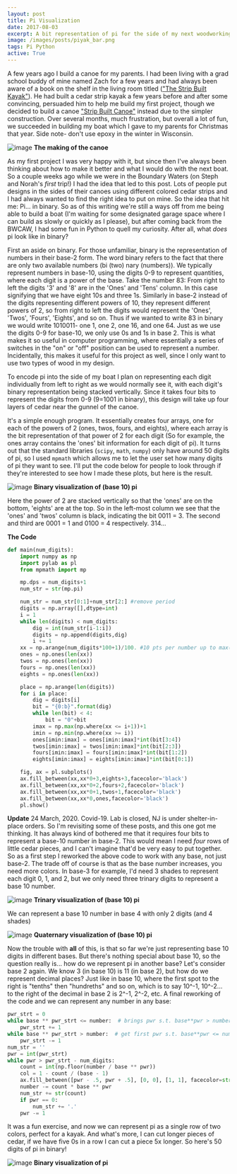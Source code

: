 ```yaml
---
layout: post
title: Pi Visualization
date: 2017-08-03
excerpt: A bit representation of pi for the side of my next woodworking project.
image: /images/posts/piyak_bar.png
tags: Pi Python
active: True
---
```


A few years ago I build a canoe for my parents. I had been living with a grad school buddy of mine named Zach for a few years and had always been aware of a book on the shelf in the living room titled (["The Strip Built Kayak"](https://www.amazon.com/Strip-Built-Sea-Kayak-Rugged-Beautiful/dp/007057989X/ref=sr_1_1?s=books&ie=UTF8&qid=1501772261&sr=1-1&keywords=strip+kayak)). He had built a cedar strip kayak a few years before and after some convincing, persuaded him to help me build my first project, though we decided to build a canoe ["Strip Built Canoe"](https://www.amazon.com/Strip-Built-Canoe-beautiful-lightweight/dp/1419660780) instead due to the simpler construction. Over several months, much frustration, but overall a lot of fun, we succeeded in building my boat which I gave to my parents for Christmas that year. Side note- don't use epoxy in the winter in Wisconsin.

![image](/images/posts/piyak_canoe_collage.png)
**The making of the canoe**

As my first project I was very happy with it, but since then I've always been thinking about how to make it better and what I would do with the next boat. So a couple weeks ago while we were in the Boundary Waters (on Steph and Norah's *first* trip!) I had the idea that led to this post. Lots of people put designs in the sides of their canoes using different colored cedar strips and I had always wanted to find the right idea to put on mine. So the idea that hit me: Pi... in binary. So as of this writing we're still a ways off from me being able to build a boat (I'm waiting for some designated garage space where I can build as slowly or quickly as I please), but after coming back from the BWCAW, I had some fun in Python to quell my curiosity. After all, what *does* pi look like in binary?

First an aside on binary. For those unfamiliar, binary is the representation of numbers in their base-2 form. The word binary refers to the fact that there are only two available numbers (bi (two) nary (numbers)). We typically represent numbers in base-10, using the digits 0-9 to represent quantities, where each digit is a power of the base. Take the number 83: From right to left the digits '3' and '8' are in the 'Ones' and 'Tens' column. In this case signifying that we have eight 10s and three 1s. Similarly in base-2 instead of the digits representing different powers of 10, they represent different powers of 2, so from right to left the digits would represent the 'Ones', 'Twos', 'Fours', 'Eights', and so on. Thus if we wanted to write 83 in binary we would write 1010011- one 1, one 2, one 16, and one 64. Just as we use the digits 0-9 for base-10, we only use 0s and 1s in base 2. This is what makes it so useful in computer programming, where essentially a series of switches in the "on" or "off" position can be used to represent a number. Incidentally, this makes it useful for this project as well, since I only want to use two types of wood in my design.

To encode pi into the side of my boat I plan on representing each digit individually from left to right as we would normally see it, with each digit's binary representation being stacked vertically. Since it takes four bits to represent the digits from 0-9 (9=1001 in binary), this design will take up four layers of cedar near the gunnel of the canoe.

It's a simple enough program. It essentially creates four arrays, one for each of the powers of 2 (ones, twos, fours, and eights), where each array is the bit representation of that power of 2 for each digit (So for example, the ones array contains the 'ones' bit information for each digit of pi). It turns out that the standard libraries (`scipy`, `math`, `numpy`) only have around 50 digits of pi, so I used `mpmath` which allows me to let the user set how many digits of pi they want to see. I'll put the code below for people to look through if they're interested to see how I made these plots, but here is the result.

![image](/images/posts/piyak_b10b2.png)
**Binary visualization of (base 10) pi**

Here the power of 2 are stacked vertically so that the 'ones' are on the bottom, 'eights' are at the top. So in the left-most column we see that the 'ones' and 'twos' column is black, indicating the bit 0011 = 3. The second and third are 0001 = 1 and 0100 = 4 respectively. 314...

**The Code**

```py
def main(num_digits):
    import numpy as np
    import pylab as pl
    from mpmath import mp

    mp.dps = num_digits+1
    num_str = str(mp.pi)

    num_str = num_str[0:1]+num_str[2:] #remove period
    digits = np.array([],dtype=int)
    i = 1
    while len(digits) < num_digits:
        dig = int(num_str[i-1:i])
        digits = np.append(digits,dig)
        i += 1
    xx = np.arange(num_digits*100+1)/100. #10 pts per number up to max(digits+1)
    ones = np.ones(len(xx))
    twos = np.ones(len(xx))
    fours = np.ones(len(xx))
    eights = np.ones(len(xx))

    place = np.arange(len(digits))
    for i in place:
        dig = digits[i]
        bit = "{0:b}".format(dig)
        while len(bit) < 4:
            bit = "0"+bit
        imax = np.max(np.where(xx <= i+1))+1
        imin = np.min(np.where(xx >= i))
        ones[imin:imax] = ones[imin:imax]*int(bit[3:4])
        twos[imin:imax] = twos[imin:imax]*int(bit[2:3])
        fours[imin:imax] = fours[imin:imax]*int(bit[1:2])
        eights[imin:imax] = eights[imin:imax]*int(bit[0:1])

    fig, ax = pl.subplots()
    ax.fill_between(xx,xx*0+3,eights+3,facecolor='black')
    ax.fill_between(xx,xx*0+2,fours+2,facecolor='black')
    ax.fill_between(xx,xx*0+1,twos+1,facecolor='black')
    ax.fill_between(xx,xx*0,ones,facecolor='black')
    pl.show()    
```

**Update**
24 March, 2020. Covid-19. Lab is closed, NJ is under shelter-in-place orders. So I'm revisiting some of these posts, and this one got me thinking. It has always kind of bothered me that it requires four bits to represent a base-10 number in base-2. This would mean I need *four* rows of little cedar pieces, and I can't imagine that'd be very easy to put together. So as a first step I reworked the above code to work with any base, not just base-2. The trade off of course is that as the base number increases, you need more colors. In base-3 for example, I'd need 3 shades to represent each digit 0, 1, and 2, but we only need three trinary digits to represent a base 10 number.

![image](/images/posts/piyak_b10b3.png)
**Trinary visualization of (base 10) pi**

We can represent a base 10 number in base 4 with only 2 digits (and 4 shades)

![image](/images/posts/piyak_b10b4.png)
**Quaternary visualization of (base 10) pi**


Now the trouble with **all** of this, is that so far we're just representing base 10 digits in different bases. But there's nothing special about base 10, so the question really is... how do we represent pi in another base?
Let's consider base 2 again. We know 3 (in base 10) is 11 (in base 2), but how do we represent decimal places? Just like in base 10, where the first spot to the right is "tenths" then "hundreths" and so on, which is to say 10^-1, 10^-2... to the right of the decimal in base 2 is 2^-1, 2^-2, etc.
A final reworking of the code and we can represent any number in any base:
```py
pwr_strt = 0
while base ** pwr_strt <= number:  # brings pwr s.t. base**pwr > number
    pwr_strt += 1
while base ** pwr_strt > number:  # get first pwr s.t. base**pwr <= number
    pwr_strt -= 1
num_str = ''
pwr = int(pwr_strt)
while pwr > pwr_strt - num_digits:
    count = int(np.floor(number / base ** pwr))
    col = 1 - count / (base - 1)
    ax.fill_between([pwr - .5, pwr + .5], [0, 0], [1, 1], facecolor=str(col))
    number -= count * base ** pwr
    num_str += str(count)
    if pwr == 0:
        num_str += '.'
    pwr -= 1
```
It was a fun exercise, and now we can represent pi as a single row of two colors, perfect for a kayak. And what's more, I can cut longer pieces of cedar, if we have five 0s in a row I can cut a piece 5x longer. So here's 50 digits of pi in binary!

![image](/images/posts/piyak_base2.png)
**Binary visualization of pi**
